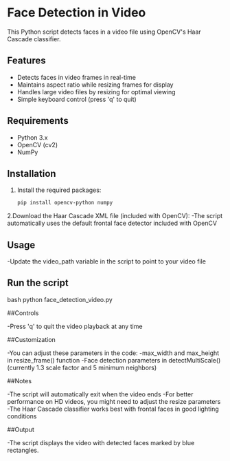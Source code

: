 # Face Detection in Video

This Python script detects faces in a video file using OpenCV's Haar Cascade classifier.

## Features

- Detects faces in video frames in real-time
- Maintains aspect ratio while resizing frames for display
- Handles large video files by resizing for optimal viewing
- Simple keyboard control (press 'q' to quit)

## Requirements

- Python 3.x
- OpenCV (cv2)
- NumPy

## Installation

1. Install the required packages:
   ```bash
   pip install opencv-python numpy

2.Download the Haar Cascade XML file (included with OpenCV):
-The script automatically uses the default frontal face detector included with OpenCV

## Usage

-Update the video_path variable in the script to point to your video file

## Run the script

bash
 python face_detection_video.py

##Controls

-Press 'q' to quit the video playback at any time

##Customization

-You can adjust these parameters in the code:
-max_width and max_height in resize_frame() function
-Face detection parameters in detectMultiScale() (currently 1.3 scale factor and 5 minimum neighbors)

##Notes

-The script will automatically exit when the video ends
-For better performance on HD videos, you might need to adjust the resize parameters
-The Haar Cascade classifier works best with frontal faces in good lighting conditions

##Output

-The script displays the video with detected faces marked by blue rectangles.
